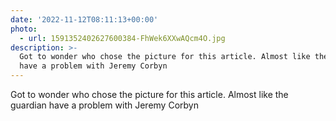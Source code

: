 ```yaml
---
date: '2022-11-12T08:11:13+00:00'
photo:
  - url: 1591352402627600384-FhWek6XXwAQcm4O.jpg
description: >-
  Got to wonder who chose the picture for this article. Almost like the guardian
  have a problem with Jeremy Corbyn
---
```

Got to wonder who chose the picture for this article. Almost like the guardian have a problem with Jeremy Corbyn 
